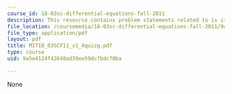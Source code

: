 ```yaml
---
course_id: 18-03sc-differential-equations-fall-2011
description: This resource contains problem statements related to is it separable?
file_location: /coursemedia/18-03sc-differential-equations-fall-2011/9a5e4124f42648ad39ee59dcfbdc70ba_MIT18_03SCF11_s1_4quizq.pdf
file_type: application/pdf
layout: pdf
title: MIT18_03SCF11_s1_4quizq.pdf
type: course
uid: 9a5e4124f42648ad39ee59dcfbdc70ba

---
```

None